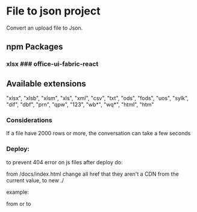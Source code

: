 # File to  json project

Convert an upload file to Json.

## npm Packages

### xlsx ### office-ui-fabric-react

## Available extensions

"xlsx", "xlsb", "xlsm", "xls", "xml", "csv", "txt", "ods", "fods", "uos", "sylk", "dif", "dbf", "prn", "qpw", "123", "wb*", "wq*", "html", "htm"


### Considerations

If a file have 2000 rows or more, the conversation can take a few seconds



### Deploy:

to prevent 404 error on js files after deploy do:

from /docs/index.html change all href that they aren't a CDN from the current value, to new ./

example:

from <link rel="icon" href=".favicon.ico" /> or <link rel="icon" href="./repo-name/favicon.ico" />
to  <link rel="icon" href="./favicon.ico" />